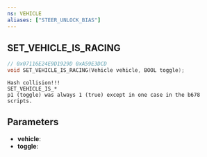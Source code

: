 ```yaml
---
ns: VEHICLE
aliases: ["STEER_UNLOCK_BIAS"]
---
```

## SET_VEHICLE_IS_RACING

```c
// 0x07116E24E9D1929D 0xA59E3DCD
void SET_VEHICLE_IS_RACING(Vehicle vehicle, BOOL toggle);
```

```
Hash collision!!!  
SET_VEHICLE_IS_*  
p1 (toggle) was always 1 (true) except in one case in the b678 scripts.  
```

## Parameters
* **vehicle**:
* **toggle**:

